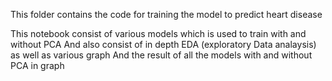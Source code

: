 This folder contains the code for training the model to predict heart disease

This notebook consist of various models which is used to train with and without PCA 
And also consist of in depth EDA (exploratory Data analaysis) as well as various graph 
And the result of all the models with and without PCA in graph
